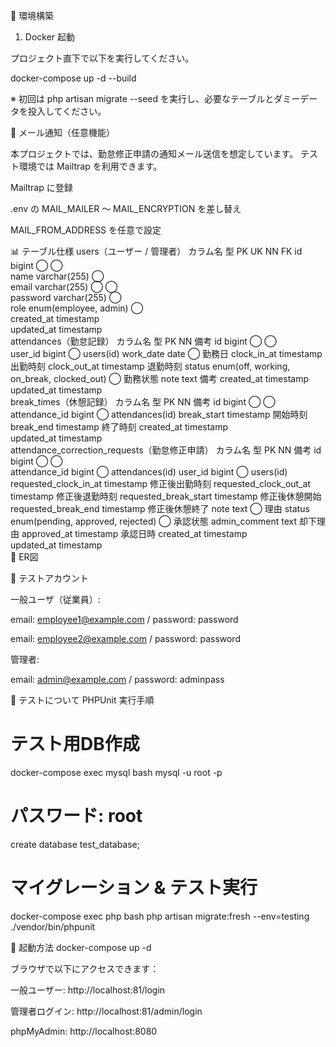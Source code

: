 📌 環境構築
1. Docker 起動

プロジェクト直下で以下を実行してください。

docker-compose up -d --build


※ 初回は php artisan migrate --seed を実行し、必要なテーブルとダミーデータを投入してください。

📧 メール通知（任意機能）

本プロジェクトでは、勤怠修正申請の通知メール送信を想定しています。
テスト環境では Mailtrap
 を利用できます。

Mailtrap に登録

.env の MAIL_MAILER ～ MAIL_ENCRYPTION を差し替え

MAIL_FROM_ADDRESS を任意で設定

📊 テーブル仕様
users（ユーザー / 管理者）
カラム名	型	PK	UK	NN	FK
id	bigint	◯		◯	
name	varchar(255)			◯	
email	varchar(255)		◯	◯	
password	varchar(255)			◯	
role	enum(employee, admin)			◯	
created_at	timestamp				
updated_at	timestamp				
attendances（勤怠記録）
カラム名	型	PK	NN	備考
id	bigint	◯	◯	
user_id	bigint		◯	users(id)
work_date	date		◯	勤務日
clock_in_at	timestamp			出勤時刻
clock_out_at	timestamp			退勤時刻
status	enum(off, working, on_break, clocked_out)		◯	勤務状態
note	text			備考
created_at	timestamp			
updated_at	timestamp			
break_times（休憩記録）
カラム名	型	PK	NN	備考
id	bigint	◯	◯	
attendance_id	bigint		◯	attendances(id)
break_start	timestamp			開始時刻
break_end	timestamp			終了時刻
created_at	timestamp			
updated_at	timestamp			
attendance_correction_requests（勤怠修正申請）
カラム名	型	PK	NN	備考
id	bigint	◯	◯	
attendance_id	bigint		◯	attendances(id)
user_id	bigint		◯	users(id)
requested_clock_in_at	timestamp			修正後出勤時刻
requested_clock_out_at	timestamp			修正後退勤時刻
requested_break_start	timestamp			修正後休憩開始
requested_break_end	timestamp			修正後休憩終了
note	text		◯	理由
status	enum(pending, approved, rejected)		◯	承認状態
admin_comment	text			却下理由
approved_at	timestamp			承認日時
created_at	timestamp			
updated_at	timestamp			
📐 ER図



👤 テストアカウント

一般ユーザ（従業員）:

email: employee1@example.com / password: password

email: employee2@example.com / password: password

管理者:

email: admin@example.com / password: adminpass

🧪 テストについて
PHPUnit 実行手順
# テスト用DB作成
docker-compose exec mysql bash
mysql -u root -p
# パスワード: root
create database test_database;

# マイグレーション & テスト実行
docker-compose exec php bash
php artisan migrate:fresh --env=testing
./vendor/bin/phpunit

🚀 起動方法
docker-compose up -d


ブラウザで以下にアクセスできます：

一般ユーザー: http://localhost:81/login

管理者ログイン: http://localhost:81/admin/login

phpMyAdmin: http://localhost:8080
